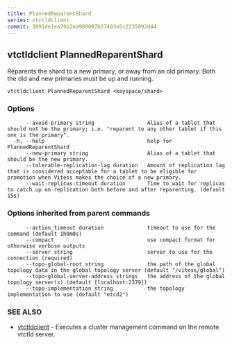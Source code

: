 ```yaml
---
title: PlannedReparentShard
series: vtctldclient
commit: 3091de1ea79b2ea900007b27403a5c2235092d44
---
```

## vtctldclient PlannedReparentShard

Reparents the shard to a new primary, or away from an old primary. Both the old and new primaries must be up and running.

```
vtctldclient PlannedReparentShard <keyspace/shard>
```

### Options

```
      --avoid-primary string                 Alias of a tablet that should not be the primary; i.e. "reparent to any other tablet if this one is the primary".
  -h, --help                                 help for PlannedReparentShard
      --new-primary string                   Alias of a tablet that should be the new primary.
      --tolerable-replication-lag duration   Amount of replication lag that is considered acceptable for a tablet to be eligible for promotion when Vitess makes the choice of a new primary.
      --wait-replicas-timeout duration       Time to wait for replicas to catch up on replication both before and after reparenting. (default 15s)
```

### Options inherited from parent commands

```
      --action_timeout duration              timeout to use for the command (default 1h0m0s)
      --compact                              use compact format for otherwise verbose outputs
      --server string                        server to use for the connection (required)
      --topo-global-root string              the path of the global topology data in the global topology server (default "/vitess/global")
      --topo-global-server-address strings   the address of the global topology server(s) (default [localhost:2379])
      --topo-implementation string           the topology implementation to use (default "etcd2")
```

### SEE ALSO

* [vtctldclient](../)	 - Executes a cluster management command on the remote vtctld server.

